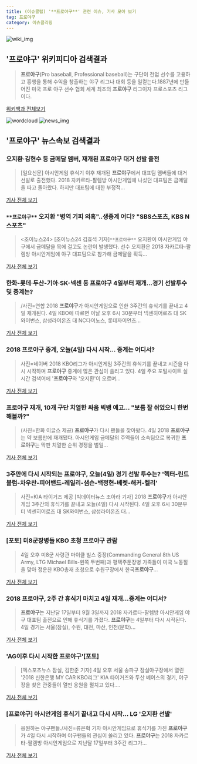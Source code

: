 ```yaml
---
title: (이슈클립) '**프로야구**' 관련 이슈, 기사 모아 보기
tag: 프로야구
category: 이슈클리핑
---
```

![wiki_img](https://user-images.githubusercontent.com/42597476/44503234-41136a80-a6d0-11e8-9071-6fc6418eafe4.png)
## **'**프로야구**'** 위키피디아 검색결과
>**프로야구**(Pro baseball, Professional baseball)는 구단이 전업 선수를 고용하고 흥행을 통해 수익을 창출하는 야구 리그나 대회 등을 일컫는다.1887년에 만들어진 미국 프로 야구 선수 협회 세계 최초의 **프로야구** 리그이자 프로스포츠 리그이다.

<a href="https://ko.wikipedia.org/wiki/프로야구" target="_blank">위키백과 전체보기</a>

![wordcloud](https://s3.ap-northeast-2.amazonaws.com/lyrics101-wordcloud/2018-09-04-1536063885.png)
![news_img](https://user-images.githubusercontent.com/42597476/44507050-1206f400-a6e4-11e8-8d98-7ffbfebb353f.png)
## **'**프로야구**'** 뉴스속보 검색결과
### 오지환·김현수 등 금메달 멤버, 재개된 **프로야구** 대거 선발 출전

>[일요신문] 아시안게임 휴식기 이후 재개된 **프로야구**에서 대표팀 멤버들에 대거 선발로 출전했다.   2018 자카르타-팔렘방 아시안게임에 나섰던 대표팀은 금메달을 따고 돌아왔다. 하지만 대표팀에 대한 부정적...

<a href="http://ilyo.co.kr/?ac=article_view&entry_id=308717" target="_blank">기사 전체 보기</a>

### `**프로야구**` 오지환 "병역 기피 의혹"..생중계 어디? "SBS스포츠, KBS N 스포츠"

><조이뉴스24> [조이뉴스24 김효석 기자]`**프로야구**` 오지환이 아시안게임 야구에서 금메달을 목에 걸고도 논란이 발생했다. 선수 오지환은 2018 자카르타-팔렘방 아시안게임에 야구 대표팀으로 참가해 금메달을 획득...

<a href="http://joynews.inews24.com/php/news_view.php?g_menu=702500&g_serial=1123158&rrf=nv" target="_blank">기사 전체 보기</a>

### 한화-롯데·두산-기아·SK-넥센 등 **프로야구** 4일부터 재개...경기 선발투수 및 중계는?

>/사진=연합 2018 **프로야구**가 아시안게임으로 인한 3주간의 휴식기를 끝내고 4일 재개된다. 4일 KBO에 따르면 이날 오후 6시 30분부터 넥센히어로즈 대 SK와이번스, 삼성라이온즈 대 NC다이노스, 롯데자이언츠...

<a href="http://www.asiatoday.co.kr/view.php?key=20180904001824074" target="_blank">기사 전체 보기</a>

### 2018 **프로야구** 중계, 오늘(4일) 다시 시작… 중계는 어디서?

>사진=네이버 2018 KBO리그가 아시안게임 3주간의 휴식기를 끝내고 시즌을 다시 시작하며 **프로야구** 중계에 많은 관심이 쏠리고 있다. 4일 주요 포털사이트 실시간 검색어에 '**프로야구**와 '오지환'이 오르며...

<a href="http://news20.busan.com/controller/newsController.jsp?newsId=20180904000128" target="_blank">기사 전체 보기</a>

### **프로야구** 재개, 10개 구단 치열한 싸움 빅뱅 예고... "보름 잘 쉬었으니 한번 해볼까?"

>(사진=한화 이글스 제공) **프로야구**가 다시 팬들을 찾아왔다. 4일 2018 **프로야구**는 약 보름만에 재개됐다.  아시안게임 금메달의 주역들이 소속팀으로 복귀한 **프로야구**는 막판 치열한 순위 경쟁을 벌일...

<a href="http://www.siminilbo.co.kr/news/articleView.html?idxno=578395" target="_blank">기사 전체 보기</a>

### 3주만에 다시 시작되는 **프로야구**, 오늘(4일) 경기 선발 투수는? '헥터-린드블럼-차우찬-피어밴드-레일리-샘슨-백정현-베렛-해커-켈리'

>사진=KIA 타이거즈 제공 [빅데이터뉴스 조아라 기자] 2018 **프로야구**가 아시안게임 3주간의 휴식기를 끝내고 오늘(4일) 다시 시작된다. 4일 오후 6시 30분부터 넥센히어로즈 대 SK와이번스, 삼성라이온즈 대...

<a href="http://www.thebigdata.co.kr/view.php?ud=201809041814464051c2f6b121bc_23" target="_blank">기사 전체 보기</a>

### [포토] 미8군장병들 KBO 초청 **프로야구** 관람

>4일 오후 미8군 사령관 마이클 빌스 중장(Commanding General 8th US Army, LTG Michael Bills-왼쪽 두번째)과 평택주둔장병 가족들이 미국 노동절을 맞아 정운찬 KBO총재 초청으로 수원구장에서 한국**프로야구**...

<a href="http://news.mk.co.kr/newsRead.php?year=2018&no=558052" target="_blank">기사 전체 보기</a>

### 2018 **프로야구**, 2주 간 휴식기 마치고 4일 재개…중계는 어디서?

>**프로야구**는 지난달 17일부터 9월 3일까지 2018 자카르타-팔렘방 아시안게임 야구 대표팀 출전으로 인해 휴식기를 가졌다. **프로야구**는 4일부터 다시 시작된다. 4일 경기는 서울(잠실), 수원, 대전, 마산, 인천(문학)...

<a href="http://stoo.asiae.co.kr/news/naver_view.htm?idxno=2018090418171495548" target="_blank">기사 전체 보기</a>

### 'AG이후 다시 시작한 **프로야구**'[포토]

>[엑스포츠뉴스 잠실, 김한준 기자] 4일 오후 서울 송파구 잠실야구장에서 열린 '2018 신한은행 MY CAR KBO리그' KIA 타이거즈와 두산 베어스의 경기, 야구장을 찾은 관중들이 열띤 응원을 펼치고 있다....

<a href="http://www.xportsnews.com/?ac=article_view&entry_id=1015436" target="_blank">기사 전체 보기</a>

### [**프로야구**] 아시안게임 휴식기 끝내고 다시 시작… LG '오지환 선발'

>응원하는 야구팬들./사진=류은혁 기자 아시안게임으로 휴식기를 가진 **프로야구**가 4일 다시 시작하며 야구팬들의 관심이 쏠리고 있다. **프로야구**는 2018 자카르타-팔렘방 아시안게임으로 지난달 17일부터 3주간 리그가...

<a href="http://moneys.mt.co.kr/news/mwView.php?no=2018090417298036108" target="_blank">기사 전체 보기</a>


